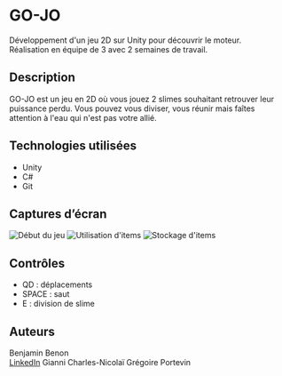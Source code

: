 # GO-JO

Développement d'un jeu 2D sur Unity pour découvrir le moteur.  
Réalisation en équipe de 3 avec 2 semaines de travail.

## Description

GO-JO est un jeu en 2D où vous jouez 2 slimes souhaitant retrouver leur puissance perdu.
Vous pouvez vous diviser, vous réunir mais faîtes attention à l'eau qui n'est pas votre allié.

## Technologies utilisées

- Unity
- C#
- Git

## Captures d’écran

![Début du jeu](Images/start.png)
![Utilisation d'items](Images/item_use.png)
![Stockage d'items](Images/item_stock.png)

## Contrôles

- QD    : déplacements
- SPACE : saut
- E     : division de slime

## Auteurs

Benjamin Benon  
[LinkedIn](https://www.linkedin.com/in/benjamin-benon-78b495194/)
Gianni Charles-Nicolaï
Grégoire Portevin
